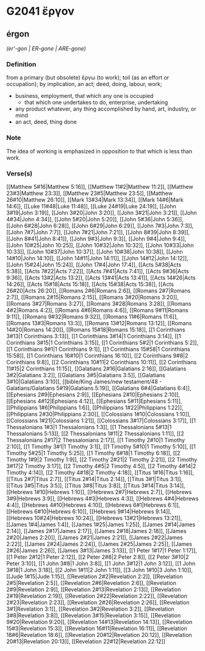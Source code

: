 # G2041 ἔργον

## érgon

_(er'-gon | ER-gone | ARE-gone)_

### Definition

from a primary (but obsolete) ἔργω (to work); toil (as an effort or occupation); by implication, an act; deed, doing, labour, work; 

- business, employment, that which any one is occupied
  - that which one undertakes to do, enterprise, undertaking
- any product whatever, any thing accomplished by hand, art, industry, or mind
- an act, deed, thing done

### Note

The idea of working is emphasized in opposition to that which is less than work.

### Verse(s)

[[Matthew 5#16|Matthew 5:16]], [[Matthew 11#2|Matthew 11:2]], [[Matthew 23#3|Matthew 23:3]], [[Matthew 23#5|Matthew 23:5]], [[Matthew 26#10|Matthew 26:10]], [[Mark 13#34|Mark 13:34]], [[Mark 14#6|Mark 14:6]], [[Luke 11#48|Luke 11:48]], [[Luke 24#19|Luke 24:19]], [[John 3#19|John 3:19]], [[John 3#20|John 3:20]], [[John 3#21|John 3:21]], [[John 4#34|John 4:34]], [[John 5#20|John 5:20]], [[John 5#36|John 5:36]], [[John 6#28|John 6:28]], [[John 6#29|John 6:29]], [[John 7#3|John 7:3]], [[John 7#7|John 7:7]], [[John 7#21|John 7:21]], [[John 8#39|John 8:39]], [[John 8#41|John 8:41]], [[John 9#3|John 9:3]], [[John 9#4|John 9:4]], [[John 10#25|John 10:25]], [[John 10#32|John 10:32]], [[John 10#33|John 10:33]], [[John 10#37|John 10:37]], [[John 10#38|John 10:38]], [[John 14#10|John 14:10]], [[John 14#11|John 14:11]], [[John 14#12|John 14:12]], [[John 15#24|John 15:24]], [[John 17#4|John 17:4]], [[Acts 5#38|Acts 5:38]], [[Acts 7#22|Acts 7:22]], [[Acts 7#41|Acts 7:41]], [[Acts 9#36|Acts 9:36]], [[Acts 13#2|Acts 13:2]], [[Acts 13#41|Acts 13:41]], [[Acts 14#26|Acts 14:26]], [[Acts 15#18|Acts 15:18]], [[Acts 15#38|Acts 15:38]], [[Acts 26#20|Acts 26:20]], [[Romans 2#6|Romans 2:6]], [[Romans 2#7|Romans 2:7]], [[Romans 2#15|Romans 2:15]], [[Romans 3#20|Romans 3:20]], [[Romans 3#27|Romans 3:27]], [[Romans 3#28|Romans 3:28]], [[Romans 4#2|Romans 4:2]], [[Romans 4#6|Romans 4:6]], [[Romans 9#11|Romans 9:11]], [[Romans 9#32|Romans 9:32]], [[Romans 11#6|Romans 11:6]], [[Romans 13#3|Romans 13:3]], [[Romans 13#12|Romans 13:12]], [[Romans 14#20|Romans 14:20]], [[Romans 15#18|Romans 15:18]], [[1 Corinthians 3#13|1 Corinthians 3:13]], [[1 Corinthians 3#14|1 Corinthians 3:14]], [[1 Corinthians 3#15|1 Corinthians 3:15]], [[1 Corinthians 5#2|1 Corinthians 5:2]], [[1 Corinthians 9#1|1 Corinthians 9:1]], [[1 Corinthians 15#58|1 Corinthians 15:58]], [[1 Corinthians 16#10|1 Corinthians 16:10]], [[2 Corinthians 9#8|2 Corinthians 9:8]], [[2 Corinthians 10#11|2 Corinthians 10:11]], [[2 Corinthians 11#15|2 Corinthians 11:15]], [[Galatians 2#16|Galatians 2:16]], [[Galatians 3#2|Galatians 3:2]], [[Galatians 3#5|Galatians 3:5]], [[Galatians 3#10|Galatians 3:10]], [[bible/King James/new testament/48 - Galatians/Galatians 5#19|Galatians 5:19]], [[Galatians 6#4|Galatians 6:4]], [[Ephesians 2#9|Ephesians 2:9]], [[Ephesians 2#10|Ephesians 2:10]], [[Ephesians 4#12|Ephesians 4:12]], [[Ephesians 5#11|Ephesians 5:11]], [[Philippians 1#6|Philippians 1:6]], [[Philippians 1#22|Philippians 1:22]], [[Philippians 2#30|Philippians 2:30]], [[Colossians 1#10|Colossians 1:10]], [[Colossians 1#21|Colossians 1:21]], [[Colossians 3#17|Colossians 3:17]], [[1 Thessalonians 1#3|1 Thessalonians 1:3]], [[1 Thessalonians 5#13|1 Thessalonians 5:13]], [[2 Thessalonians 1#11|2 Thessalonians 1:11]], [[2 Thessalonians 2#17|2 Thessalonians 2:17]], [[1 Timothy 2#10|1 Timothy 2:10]], [[1 Timothy 3#1|1 Timothy 3:1]], [[1 Timothy 5#10|1 Timothy 5:10]], [[1 Timothy 5#25|1 Timothy 5:25]], [[1 Timothy 6#18|1 Timothy 6:18]], [[2 Timothy 1#9|2 Timothy 1:9]], [[2 Timothy 2#21|2 Timothy 2:21]], [[2 Timothy 3#17|2 Timothy 3:17]], [[2 Timothy 4#5|2 Timothy 4:5]], [[2 Timothy 4#14|2 Timothy 4:14]], [[2 Timothy 4#18|2 Timothy 4:18]], [[Titus 1#16|Titus 1:16]], [[Titus 2#7|Titus 2:7]], [[Titus 2#14|Titus 2:14]], [[Titus 3#1|Titus 3:1]], [[Titus 3#5|Titus 3:5]], [[Titus 3#8|Titus 3:8]], [[Titus 3#14|Titus 3:14]], [[Hebrews 1#10|Hebrews 1:10]], [[Hebrews 2#7|Hebrews 2:7]], [[Hebrews 3#9|Hebrews 3:9]], [[Hebrews 4#3|Hebrews 4:3]], [[Hebrews 4#4|Hebrews 4:4]], [[Hebrews 4#10|Hebrews 4:10]], [[Hebrews 6#1|Hebrews 6:1]], [[Hebrews 6#10|Hebrews 6:10]], [[Hebrews 9#14|Hebrews 9:14]], [[Hebrews 10#24|Hebrews 10:24]], [[Hebrews 13#21|Hebrews 13:21]], [[James 1#4|James 1:4]], [[James 1#25|James 1:25]], [[James 2#14|James 2:14]], [[James 2#17|James 2:17]], [[James 2#18|James 2:18]], [[James 2#20|James 2:20]], [[James 2#21|James 2:21]], [[James 2#22|James 2:22]], [[James 2#24|James 2:24]], [[James 2#25|James 2:25]], [[James 2#26|James 2:26]], [[James 3#13|James 3:13]], [[1 Peter 1#17|1 Peter 1:17]], [[1 Peter 2#12|1 Peter 2:12]], [[2 Peter 2#8|2 Peter 2:8]], [[2 Peter 3#10|2 Peter 3:10]], [[1 John 3#8|1 John 3:8]], [[1 John 3#12|1 John 3:12]], [[1 John 3#18|1 John 3:18]], [[2 John 1#11|2 John 1:11]], [[3 John 1#10|3 John 1:10]], [[Jude 1#15|Jude 1:15]], [[Revelation 2#2|Revelation 2:2]], [[Revelation 2#5|Revelation 2:5]], [[Revelation 2#6|Revelation 2:6]], [[Revelation 2#9|Revelation 2:9]], [[Revelation 2#13|Revelation 2:13]], [[Revelation 2#19|Revelation 2:19]], [[Revelation 2#22|Revelation 2:22]], [[Revelation 2#23|Revelation 2:23]], [[Revelation 2#26|Revelation 2:26]], [[Revelation 3#1|Revelation 3:1]], [[Revelation 3#2|Revelation 3:2]], [[Revelation 3#8|Revelation 3:8]], [[Revelation 3#15|Revelation 3:15]], [[Revelation 9#20|Revelation 9:20]], [[Revelation 14#13|Revelation 14:13]], [[Revelation 15#3|Revelation 15:3]], [[Revelation 16#11|Revelation 16:11]], [[Revelation 18#6|Revelation 18:6]], [[Revelation 20#12|Revelation 20:12]], [[Revelation 20#13|Revelation 20:13]], [[Revelation 22#12|Revelation 22:12]]